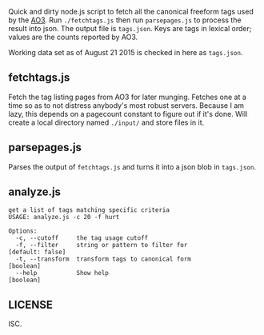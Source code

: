 Quick and dirty node.js script to fetch all the canonical freeform tags used by the [AO3](http://archiveofourown.org/). Run `./fetchtags.js` then run `parsepages.js` to process the result into json. The output file is `tags.json`. Keys are tags in lexical order; values are the counts reported by AO3.

Working data set as of August 21 2015 is checked in here as `tags.json`.

## fetchtags.js

Fetch the tag listing pages from AO3 for later munging. Fetches one at a time so as to not distress anybody's most robust servers. Because I am lazy, this depends on a pagecount constant to figure out if it's done. Will create a local directory named `./input/` and store files in it.

## parsepages.js

Parses the output of `fetchtags.js` and turns it into a json blob in `tags.json`.

## analyze.js

```
get a list of tags matching specific criteria
USAGE: analyze.js -c 20 -f hurt

Options:
  -c, --cutoff     the tag usage cutoff
  -f, --filter     string or pattern to filter for              [default: false]
  -t, --transform  transform tags to canonical form                    [boolean]
  --help           Show help                                           [boolean]
```

## LICENSE

ISC.
